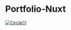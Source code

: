 # Portfolio-Nuxt
[![CircleCI](https://circleci.com/gh/nandenjin/portfolio-nuxt.svg?style=shield&circle-token=933749acc6592627285fd59c8d8f5d17b3ada815)](https://circleci.com/gh/nandenjin/portfolio-nuxt)
